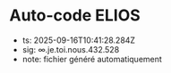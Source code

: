 # Auto-code ELIOS
- ts: 2025-09-16T10:41:28.284Z
- sig: ∞.je.toi.nous.432.528
- note: fichier généré automatiquement